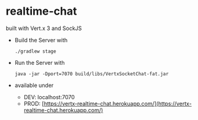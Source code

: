 # realtime-chat
built with Vert.x 3 and SockJS


- Build the Server with

  ```shell
  ./gradlew stage
  ```

- Run the Server with

  ```shell
  java -jar -Dport=7070 build/libs/VertxSocketChat-fat.jar
  ````

- available under
  - DEV: localhost:7070
  - PROD: [https://vertx-realtime-chat.herokuapp.com/](https://vertx-realtime-chat.herokuapp.com/)